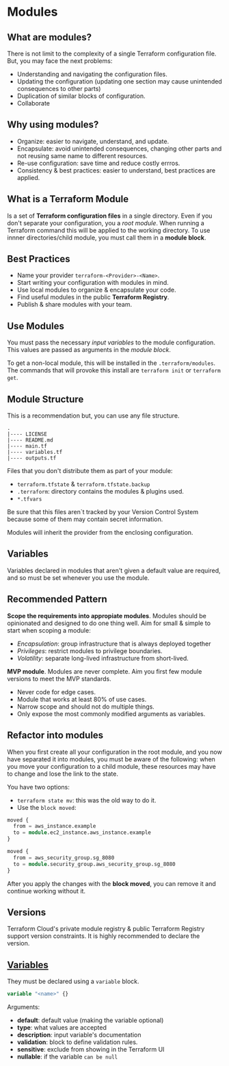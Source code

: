 # Modules

## What are modules?
There is not limit to the complexity of a single Terraform configuration file. But, you may face the next problems:
- Understanding and navigating the configuration files.
- Updating the configuration (updating one section may cause unintended consequences to other parts)
- Duplication of similar blocks of configuration.
- Collaborate

## Why using modules?
- Organize: easier to navigate, understand, and update.
- Encapsulate: avoid unintended consequences, changing other parts and not reusing same name to different resources.
- Re-use configuration: save time and reduce costly errros.
- Consistency & best practices: easier to understand, best practices are applied.

## What is a Terraform Module
Is a set of **Terraform configuration files** in a single directory. Even if you don't separate your configuration, you a *root module*. When running a Terraform command this will be applied to the working directory. To use innner directories/child module, you must call them in a **module block**.

## Best Practices
- Name your provider `terraform-<Provider>-<Name>`.
- Start writing your configuration with modules in mind.
- Use local modules to organize & encapsulate your code.
- Find useful modules in the public **Terraform Registry**.
- Publish & share modules with your team.

## Use Modules
You must pass the necessary *input variables* to the module configuration. This values are passed as arguments in the *module block*. 

To get a non-local module, this will be installed in the `.terraform/modules`. The commands that will provoke this install are `terraform init` or `terraform get`.

## Module Structure

This is a recommendation but, you can use any file structure.
```
.
|---- LICENSE
|---- README.md
|---- main.tf
|---- variables.tf
|---- outputs.tf
```

Files that you don't distribute them as part of your module:
- `terraform.tfstate` & `terraform.tfstate.backup`
- `.terraform`: directory contains the modules & plugins used.
- `*.tfvars`

Be sure that this files aren`t tracked by your Version Control System because some of them may contain secret information.

Modules will inherit the provider from the enclosing configuration.

## Variables
Variables declared in modules that aren't given a default value are required, and so must be set whenever you use the module.

## Recommended Pattern
**Scope the requirements into appropiate modules**. Modules should be opinionated and designed to do one thing well. Aim for small & simple to start when scoping a module:
- *Encapsulation*: group infrastructure that is always deployed together
- *Privileges*: restrict modules to privilege boundaries.
- *Volatility*: separate long-lived infrastructure from short-lived.

**MVP module**. Modules are never complete. Aim you first few module versions to meet the MVP standards.
- Never code for edge cases.
- Module that works at least 80% of use cases.
- Narrow scope and should not do multiple things.
- Only expose the most commonly modified arguments as variables.


## Refactor into modules
When you first create all your configuration in the root module, and you now have separated it into modules, you must be aware of the following: when you move your configuration to a child module, these resources may have to change and lose the link to the state.

You have two options:
- `terraform state mv`: this was the old way to do it.
- Use the `block moved`:
```tf
moved {
  from = aws_instance.example
  to = module.ec2_instance.aws_instance.example
}

moved {
  from = aws_security_group.sg_8080
  to = module.security_group.aws_security_group.sg_8080
}
```

After you apply the changes with the **block moved**, you can remove it and continue working without it.

## Versions
Terraform Cloud's private module registry & public Terraform Registry support version constraints. It is highly recommended to declare the version.

## [Variables](https://www.terraform.io/language/values/variables)
They must be declared using a `variable` block.
```tf
variable "<name>" {}
```

Arguments:
- **default**: default value (making the variable optional)
- **type**: what values are accepted
- **description**: input variable's documentation
- **validation**: block to define validation rules.
- **sensitive**: exclude from showing in the Terraform UI
- **nullable**: if the variable `can be null`